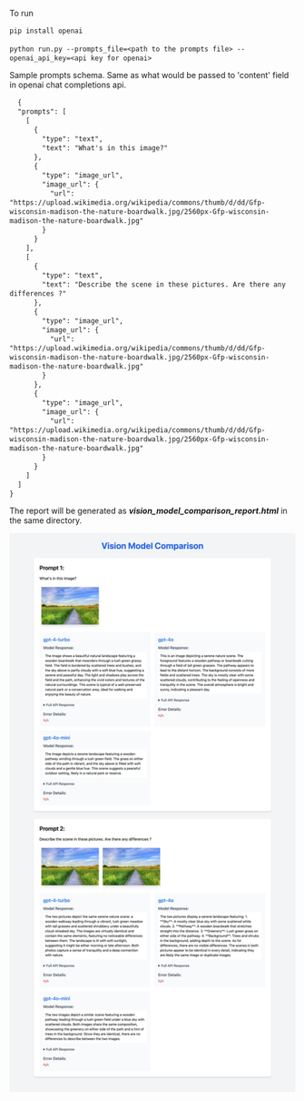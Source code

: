 To run
```
pip install openai

python run.py --prompts_file=<path to the prompts file> --openai_api_key=<api key for openai>

```
Sample prompts schema. Same as what would be passed to 'content' field in openai chat completions api.

```
  {
  "prompts": [
    [
      {
        "type": "text",
        "text": "What's in this image?"
      },
      {
        "type": "image_url",
        "image_url": {
          "url": "https://upload.wikimedia.org/wikipedia/commons/thumb/d/dd/Gfp-wisconsin-madison-the-nature-boardwalk.jpg/2560px-Gfp-wisconsin-madison-the-nature-boardwalk.jpg"
        }
      }
    ],
    [
      {
        "type": "text",
        "text": "Describe the scene in these pictures. Are there any differences ?"
      },
      {
        "type": "image_url",
        "image_url": {
          "url": "https://upload.wikimedia.org/wikipedia/commons/thumb/d/dd/Gfp-wisconsin-madison-the-nature-boardwalk.jpg/2560px-Gfp-wisconsin-madison-the-nature-boardwalk.jpg"
        }
      },
      {
        "type": "image_url",
        "image_url": {
          "url": "https://upload.wikimedia.org/wikipedia/commons/thumb/d/dd/Gfp-wisconsin-madison-the-nature-boardwalk.jpg/2560px-Gfp-wisconsin-madison-the-nature-boardwalk.jpg"
        }
      }
    ]
  ]
}
```
The report will be generated as ***vision_model_comparison_report.html*** in the same directory.

![Sample Report](Vision_Model_Comparison.jpeg)
